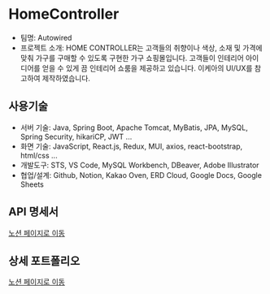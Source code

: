 # HomeController
- 팀명: Autowired
- 프로젝트 소개: HOME CONTROLLER는 고객들의 취향이나 색상, 소재 및 가격에 맞춰 가구를 구매할 수 있도록 구현한 가구 쇼핑몰입니다. 고객들이 인테리어 아이디어를 얻을 수 있게 끔 인테리어 쇼룸을 제공하고 있습니다. 이케아의 UI/UX를 참고하여 제작하였습니다.

## 사용기술
- 서버 기술: Java, Spring Boot, Apache Tomcat, MyBatis, JPA, MySQL, Spring Security, hikariCP, JWT ...
- 화면 기술: JavaScript, React.js, Redux, MUI, axios, react-bootstrap, html/css ...
- 개발도구: STS, VS Code, MySQL Workbench, DBeaver, Adobe Illustrator
- 협업/설계: Github, Notion, Kakao Oven, ERD Cloud, Google Docs, Google Sheets

## API 명세서
[노션 페이지로 이동](https://hail-lyre-36a.notion.site/HomeController-0a55068675494eb3b8e3779fdda03b19)

## 상세 포트폴리오
[노션 페이지로 이동](https://hail-lyre-36a.notion.site/HomeController-0a55068675494eb3b8e3779fdda03b19)

